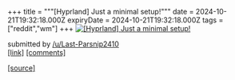 +++
title = """[Hyprland] Just a minimal setup!"""
date = 2024-10-21T19:32:18.000Z
expiryDate = 2024-10-21T19:32:18.000Z
tags = ["reddit","wm"]
+++
[![[Hyprland] Just a minimal setup!](https://external-preview.redd.it/cXhvajZkYXN2NXdkMWiM3_WhH6VBkPuBIDBLEM2ZW5ue9HpQUCBNY0ZkFxtq.png?width=640&crop=smart&auto=webp&s=55caef8f457d12141ff8940ac6c275a8a1af5ee4 "[Hyprland] Just a minimal setup!")](https://www.reddit.com/r/unixporn/comments/1g8yi7e/hyprland_just_a_minimal_setup/)

submitted by [/u/Last-Parsnip2410](https://www.reddit.com/user/Last-Parsnip2410)  
[\[link\]](https://v.redd.it/vdgcedasv5wd1) [\[comments\]](https://www.reddit.com/r/unixporn/comments/1g8yi7e/hyprland_just_a_minimal_setup/)

[[source]](https://www.reddit.com/r/unixporn/comments/1g8yi7e/hyprland_just_a_minimal_setup/)
